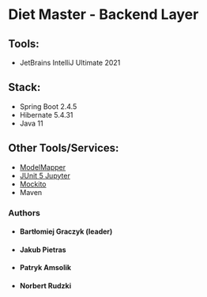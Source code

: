 # Diet Master - Backend Layer

## Tools:

* JetBrains IntelliJ Ultimate 2021

## Stack:

* Spring Boot 2.4.5
* Hibernate 5.4.31
* Java 11

## Other Tools/Services:

* [ModelMapper](https://github.com/modelmapper/modelmapper)
* [JUnit 5 Jupyter](https://github.com/junit-team/junit5)
* [Mockito](https://github.com/mockito/mockito)
* Maven


### Authors
* #### Bartłomiej Graczyk (leader)
* #### Jakub Pietras
* #### Patryk Amsolik
* #### Norbert Rudzki
